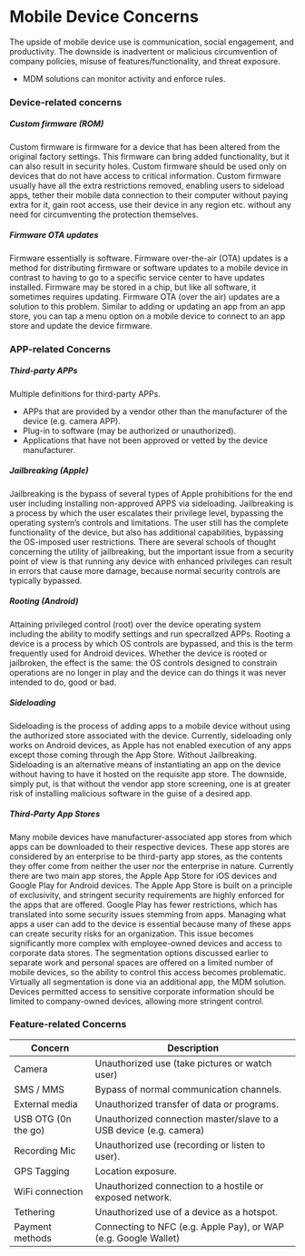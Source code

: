 # Mobile Device Concerns
The upside of mobile device use is communication, social
engagement, and productivity.
The downside is inadvertent or malicious circumvention of
company policies, misuse of features/functionality, and threat
exposure.
* MDM solutions can monitor activity and enforce rules.

### Device-related concerns

##### Custom firmware (ROM)
Custom firmware is firmware for a device that has been altered from the original factory settings. This firmware can bring added functionality, but it can also result in security holes. Custom firmware should be used only on devices that do not have access to critical information. Custom firmware usually have all the extra restrictions removed, enabling users to sideload apps, tether their mobile data connection to their computer without paying extra for it, gain root access, use their device in any region etc. without any need for circumventing the protection themselves.

##### Firmware OTA updates
Firmware essentially is software. Firmware over-the-air (OTA) updates is a method for distributing firmware or software updates to a mobile device in contrast to having to go to a specific service center to have updates installed. Firmware may be stored in a chip, but like all software, it sometimes requires updating. Firmware OTA (over the air) updates are a solution to this problem. Similar to adding or updating an app from an app store, you can tap a menu option on a mobile device to connect to an app store and update the device firmware. 

### APP-related Concerns
##### Third-party APPs
Multiple definitions for third-party APPs.
* APPs that are provided by a vendor other than the manufacturer of the device (e.g. camera APP).
* Plug-in to software (may be authorized or unauthorized).
* Applications that have not been approved or vetted by the device manufacturer.

##### Jailbreaking (Apple)
Jailbreaking is the bypass of several types of Apple prohibitions for the end user including installing non-approved APPS via sideloading. Jailbreaking is a process by which the user escalates their privilege level, bypassing the operating system’s controls and limitations. The user still has the complete functionality of the device, but also has additional capabilities, bypassing the OS-imposed user restrictions. There are several schools of thought concerning the utility of jailbreaking, but the important issue from a security point of view is that running any device with enhanced privileges can result in errors that cause more damage, because normal security controls are typically bypassed.

##### Rooting (Android)
Attaining privileged control (root) over the device operating system including the ability to modify settings and run specrallzed APPs. Rooting a device is a process by which OS controls are bypassed, and this is the term frequently used for Android devices. Whether the device is rooted or jailbroken, the effect is the same: the OS controls designed to constrain operations are no longer in play and the device can do things it was never intended to do, good or bad.

##### Sideloading
Sideloading is the process of adding apps to a mobile device without using the authorized store associated with the device. Currently, sideloading only works on Android devices, as Apple has not enabled execution of any apps except those coming through the App Store. Without Jailbreaking. Sideloading is an alternative means of instantiating an app on the device without having to have it hosted on the requisite app store. The downside, simply put, is that without the vendor app store screening, one is at greater risk of installing malicious software in the guise of a desired app.

##### Third-Party App Stores
Many mobile devices have manufacturer-associated app stores from which apps can be downloaded to their respective devices. These app stores are considered by an enterprise to be third-party app stores, as the contents they offer come from neither the user nor the enterprise in nature. Currently there are two main app stores, the Apple App Store for iOS devices and Google Play for Android devices. The Apple App Store is built on a principle of exclusivity, and stringent security requirements are highly enforced for the apps that are offered. Google Play has fewer restrictions, which has translated into some security issues stemming from apps. Managing what apps a user can add to the device is essential because many of these apps can create security risks for an organization. This issue becomes significantly more complex with employee-owned devices and access to corporate data stores. The segmentation options discussed earlier to separate work and personal spaces are offered on a limited number of mobile devices, so the ability to control this access becomes problematic. Virtually all segmentation is done via an additional app, the MDM solution. Devices permitted access to sensitive corporate information should be limited to company-owned devices, allowing more stringent control.

### Feature-related Concerns
| Concern | Description |
|---------|-------------|
| Camera | Unauthorized use (take pictures or watch user)|
| SMS / MMS | Bypass of normal communication channels.|
| External media | Unauthorized transfer of data or programs. |
| USB OTG (0n the go) | Unauthorized connection master/slave to a USB device (e.g. camera)|
| Recording Mic | Unauthorized use (recording or listen to user). |
| GPS Tagging | Location exposure. |
| WiFi connection | Unauthorized connection to a hostile or exposed network. |
| Tethering | Unauthorized use of a device as a hotspot. |
| Payment methods | Connecting to NFC (e.g. Apple Pay), or WAP (e.g. Google Wallet)|
